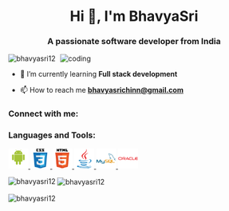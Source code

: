 <h1 align="center">Hi 👋, I'm BhavyaSri</h1>
<h3 align="center">A passionate software developer from India</h3>
<img  align="right" alt="coding" width="400" src="https://www.wingstechsolutions.com/wp-content/uploads/2022/03/full-stack-development.gif">

<p align="left"> <img src="https://komarev.com/ghpvc/?username=bhavyasri12&label=Profile%20views&color=0e75b6&style=flat" alt="bhavyasri12" /> </p>

- 🌱 I’m currently learning **Full stack development**

- 📫 How to reach me **bhavyasrichinn@gmail.com**

<h3 align="left">Connect with me:</h3>
<p align="left">
</p>

<h3 align="left">Languages and Tools:</h3>
<p align="left"> <a href="https://developer.android.com" target="_blank" rel="noreferrer"> <img src="https://raw.githubusercontent.com/devicons/devicon/master/icons/android/android-original-wordmark.svg" alt="android" width="40" height="40"/> </a> <a href="https://www.w3schools.com/css/" target="_blank" rel="noreferrer"> <img src="https://raw.githubusercontent.com/devicons/devicon/master/icons/css3/css3-original-wordmark.svg" alt="css3" width="40" height="40"/> </a> <a href="https://www.w3.org/html/" target="_blank" rel="noreferrer"> <img src="https://raw.githubusercontent.com/devicons/devicon/master/icons/html5/html5-original-wordmark.svg" alt="html5" width="40" height="40"/> </a> <a href="https://www.java.com" target="_blank" rel="noreferrer"> <img src="https://raw.githubusercontent.com/devicons/devicon/master/icons/java/java-original.svg" alt="java" width="40" height="40"/> </a> <a href="https://www.mysql.com/" target="_blank" rel="noreferrer"> <img src="https://raw.githubusercontent.com/devicons/devicon/master/icons/mysql/mysql-original-wordmark.svg" alt="mysql" width="40" height="40"/> </a> <a href="https://www.oracle.com/" target="_blank" rel="noreferrer"> <img src="https://raw.githubusercontent.com/devicons/devicon/master/icons/oracle/oracle-original.svg" alt="oracle" width="40" height="40"/> </a> </p>

<p><img align="left" src="https://github-readme-stats.vercel.app/api/top-langs?username=bhavyasri12&show_icons=true&locale=en&layout=compact" alt="bhavyasri12" /></p>

<p>&nbsp;<img align="center" src="https://github-readme-stats.vercel.app/api?username=bhavyasri12&show_icons=true&locale=en" alt="bhavyasri12" /></p>

<p><img align="center" src="https://github-readme-streak-stats.herokuapp.com/?user=bhavyasri12&" alt="bhavyasri12" /></p>
